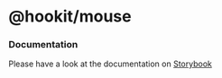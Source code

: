 # @hookit/mouse

### Documentation

Please have a look at the documentation on [Storybook](https://hookit-storybook.vercel.app/)
